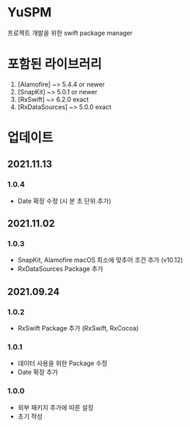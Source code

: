 # YuSPM
프로젝트 개발을 위한 swift package manager

# 포함된 라이브러리
1. [Alamofire] ~> 5.4.4 or newer
2. [SnapKit] ~> 5.0.1 or newer
3. [RxSwift] ~> 6.2.0 exact
4. [RxDataSources] ~> 5.0.0 exact

# 업데이트

## 2021.11.13

### 1.0.4
- Date 확장 수정 (시 분 초 단위 추가)

## 2021.11.02

### 1.0.3
- SnapKit, Alamofire macOS 최소에 맞추어 조건 추가 (v10.12)
- RxDataSources Package 추가

## 2021.09.24

### 1.0.2
- RxSwift Package 추가 (RxSwift, RxCocoa)

### 1.0.1
- 데이터 사용을 위한 Package 수정
- Date 확장 추가

### 1.0.0
- 외부 패키지 추가에 따른 설정
- 초기 작성
